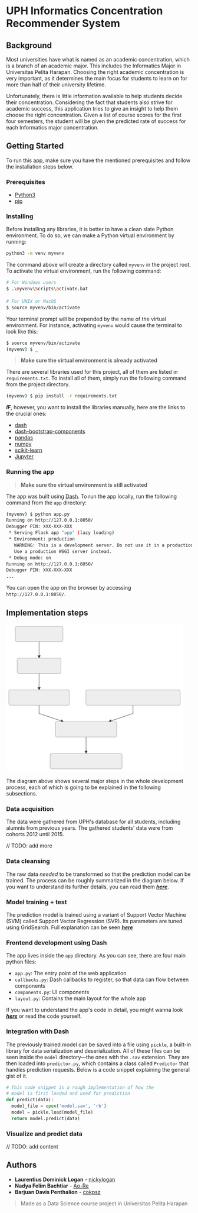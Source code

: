 # UPH Informatics Concentration Recommender System

## Background

Most universities have what is named as an academic concentration, which is a branch of an academic major. This includes the Informatics Major in Universitas Pelita Harapan. Choosing the right academic concentration is very important, as it determines the main focus for students to learn on for more than half of their university lifetime.

Unfortunately, there is little information available to help students decide their concentration. Considering the fact that students also strive for academic success, this application tries to give an insight to help them choose the right concentration. Given a list of course scores for the first four semesters, the student will be given the predicted rate of success for each Informatics major concentration.

## Getting Started

To run this app, make sure you have the mentioned prerequisites and follow the installation steps below.

### Prerequisites

* [Python3](https://www.python.org/downloads/)
* [pip](https://pypi.org/project/pip/)

### Installing

Before installing any libraries, it is better to have a clean slate Python environment. To do so, we can make a Python virtual environment by running:

```sh
python3 -m venv myvenv
```

The command above will create a directory called `myvenv` in the project root. To activate the virtual environment, run the following command:

```sh
# For Windows users
$ .\myvenv\Scripts\activate.bat

# For UNIX or MacOS
$ source myvenv/bin/activate
```

Your terminal prompt will be prepended by the name of the virtual environment. For instance, activating `myvenv` would cause the terminal to look like this:

```sh
$ source myvenv/bin/activate
(myvenv) $ _
```

> **Make sure the virtual environment is already activated**

There are several libraries used for this project, all of them are listed in `requirements.txt`. To install all of them, simply run the following command from the project directory.

```sh
(myvenv) $ pip install -r requirements.txt
```

***IF***, however, you want to install the libraries manually, here are the links to the crucial ones:

* [dash](https://dash.plot.ly/)
* [dash-bootstrap-components](https://github.com/facultyai/dash-bootstrap-components)
* [pandas](https://pandas.pydata.org/)
* [numpy](https://www.numpy.org/)
* [scikit-learn](https://scikit-learn.org/)
* [Jupyter](https://jupyter.org/)

### Running the app

> **Make sure the virtual environment is still activated**

The app was built using [Dash](https://dash.plot.ly/). To run the app locally, run the following command from the `app` directory:

```sh
(myvenv) $ python app.py
Running on http://127.0.0.1:8050/
Debugger PIN: XXX-XXX-XXX
 * Serving Flask app "app" (lazy loading)
 * Environment: production
   WARNING: This is a development server. Do not use it in a production deployment.
   Use a production WSGI server instead.
 * Debug mode: on
Running on http://127.0.0.1:8050/
Debugger PIN: XXX-XXX-XXX
...
```

You can open the app on the browser by accessing `http://127.0.0.1:8050/`.

## Implementation steps

<img src="img/diagram.svg" height="400">

The diagram above shows several major steps in the whole development process, each of which is going to be explained in the following subsections.

### Data acquisition

The data were gathered from UPH's database for all students, including alumnis from previous years. The gathered students' data were from cohorts 2012 until 2015.

// TODO: add more

### Data cleansing

The raw data *needed* to be transformed so that the prediction model can be trained. The process can be roughly summarized in the diagram below. If you want to understand its further details, you can read them [***here***](notebooks/preprocess.ipynb).

### Model training + test

The prediction model is trained using a variant of Support Vector Machine (SVM) called Support Vector Regression (SVR). Its parameters are tuned using GridSearch. Full explanation can be seen [***here***](docs/model.md)

### Frontend development using Dash

The app lives inside the `app` directory. As you can see, there are four main python files:

* `app.py`: The entry point of the web application
* `callbacks.py`: Dash callbacks to register, so that data can flow between components
* `components.py`: UI components
* `layout.py`: Contains the main layout for the whole app

If you want to understand the app's code in detail, you might wanna look [***here***](docs/dash.md) or read the code yourself.

### Integration with Dash

The previously trained model can be saved into a file using `pickle`, a built-in library for data serialization and deserialization. All of these files can be seen inside the `model` directory&mdash;the ones with the `.sav` extension. They are then loaded into `predictor.py`, which contains a class called `Predictor` that handles prediction requests. Below is a code snippet explaining the general gist of it.

```python
# This code snippet is a rough implementation of how the
# model is first loaded and used for prediction
def predict(data):
  model_file = open('model.sav', 'rb')
  model = pickle.load(model_file)
  return model.predict(data)
```

### Visualize and predict data

// TODO: add content

## Authors

* **Laurentius Dominick Logan** - [nickylogan](https://github.com/nickylogan)
* **Nadya Felim Bachtiar** - [Ao-Re](https://github.com/ao-re)
* **Barjuan Davis Penthalion** - [cokpsz](https://github.com/cokpsz)

> Made as a Data Science course project in Universitas Pelita Harapan
